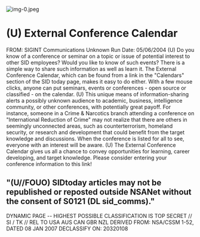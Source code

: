 ![img-0.jpeg](img-0.jpeg)

# (U) External Conference Calendar 

FROM: SIGINT Communications
Unknown
Run Date: 05/06/2004
(U) Do you know of a conference or seminar on a topic or issue of potential interest to other SID employees? Would you like to know of such events? There is a simple way to share such information as well as learn it. The External Conference Calendar, which can be found from a link in the "Calendars" section of the SID today page, makes it easy to do either. With a few mouse clicks, anyone can put seminars, events or conferences - open source or classified - on the calendar.
(U) This unique means of information-sharing alerts a possibly unknown audience to academic, business, intelligence community, or other conferences, with potentially great payoff. For instance, someone in a Crime \& Narcotics branch attending a conference on "International Reduction of Crime" may not realize that there are others in seemingly unconnected areas, such as counterterrorism, homeland security, or research and development that could benefit from the target knowledge and discussions. When the conference is listed for all to see, everyone with an interest will be aware.
(U) The External Conference Calendar gives us all a chance to convey opportunities for learning, career developing, and target knowledge. Please consider entering your conference information to this link!

## "(U//FOUO) SIDtoday articles may not be republished or reposted outside NSANet without the consent of S0121 (DL sid_comms)."

DYNAMIC PAGE -- HIGHEST POSSIBLE CLASSIFICATION IS TOP SECRET // SI / TK // REL TO USA AUS CAN GBR NZL DERIVED FROM: NSA/CSSM 1-52, DATED 08 JAN 2007 DECLASSIFY ON: 20320108
